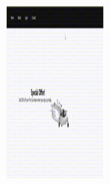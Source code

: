 

<p align="center">
  <img src="https://github.com/GidonAniz/coupon-system-front-react/blob/main/coupon%20system%20app.gif" width="256" height="455">
</p>
